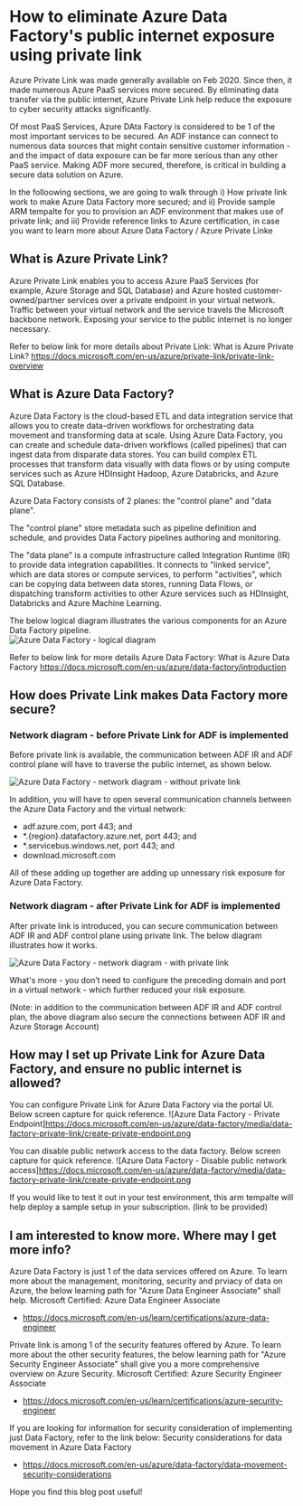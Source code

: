 # How to eliminate Azure Data Factory's public internet exposure using private link

Azure Private Link was made generally available on Feb 2020.  Since then, it made numerous Azure PaaS services more secured.  By eliminating data transfer via the public internet, Azure Private Link help reduce the exposure to cyber security attacks significantly.

Of most PaaS Services, Azure DAta Factory is considered to be 1 of the most important services to be secured. An ADF instance can connect to numerous data sources that might contain sensitive customer information - and the impact of data exposure can be far more serious than any other PaaS service.  Making ADF more secured, therefore, is critical in building a secure data solution on Azure.

In the folloowing sections, we are going to walk through
i) How private link work to make Azure Data Factory more secured; and
ii) Provide sample ARM tempalte for you to provision an ADF environment that makes use of private link; and
iii) Provide reference links to Azure certification, in case you want to learn more about Azure Data Factory / Azure Private Linke

## What is Azure Private Link?
Azure Private Link enables you to access Azure PaaS Services (for example, Azure Storage and SQL Database) and Azure hosted customer-owned/partner services over a private endpoint in your virtual network.
Traffic between your virtual network and the service travels the Microsoft backbone network. Exposing your service to the public internet is no longer necessary.

Refer to below link for more details about Private Link:
 What is Azure Private Link?
 https://docs.microsoft.com/en-us/azure/private-link/private-link-overview


## What is Azure Data Factory?
Azure Data Factory is the cloud-based ETL and data integration service that allows you to create data-driven workflows for orchestrating data movement and transforming data at scale. Using Azure Data Factory, you can create and schedule data-driven workflows (called pipelines) that can ingest data from disparate data stores. You can build complex ETL processes that transform data visually with data flows or by using compute services such as Azure HDInsight Hadoop, Azure Databricks, and Azure SQL Database.

Azure Data Factory consists of 2 planes: the "control plane" and "data plane".

The "control plane" store metadata such as pipeline definition and schedule, and provides Data Factory pipelines authoring and monitoring.  

The "data plane" is a compute infrastructure called Integration Runtime (IR) to provide data integration capabilities.   It connects to "linked service", which are data stores or compute services, to perform "activities", which can be copying data between data stores, running Data Flows, or dispatching transform activities to other Azure services such as HDInsight, Databricks and Azure Machine Learning. 

The below logical diagram illustrates the various components for an Azure Data Factory pipeline.  
![Azure Data Factory - logical diagram](https://github.com/caryeun/adfpl/blob/main/media/ADF_Overview.png)

Refer to below link for more details Azure Data Factory:
 What is Azure Data Factory
 https://docs.microsoft.com/en-us/azure/data-factory/introduction


## How does Private Link makes Data Factory more secure?

### Network diagram - before Private Link for ADF is implemented
Before private link is available, the communication between ADF IR and ADF control plane will have to traverse the public internet, as shown below.

![Azure Data Factory - network diagram - without private link](https://github.com/caryeun/adfpl/blob/main/media/ADF_BeforePrivateLink.png)

In addition, you will have to open several communication channels between the Azure Data Factory and the virtual network:
- adf.azure.com, port 443; and
- \*.{region}.datafactory.azure.net, port 443; and
- \*.servicebus.windows.net, port 443; and
- download.microsoft.com

All of these adding up together are adding up unnessary risk exposure for Azure Data Factory.

### Network diagram - after  Private Link for ADF is implemented
After private link is introduced, you can secure communication between ADF IR and ADF control plane using private link.  The below diagram illustrates how it works.  

![Azure Data Factory - network diagram - with private link](https://github.com/caryeun/adfpl/blob/main/media/ADF_PostPrivateLink.png)

What's more - you don’t need to configure the preceding domain and port in a virtual network - which further reduced your risk exposure.

(Note: in addition to the communication between ADF IR and ADF control plan, the above diagram also secure the connections between ADF IR and Azure Storage Account)


## How may I set up Private Link for Azure Data Factory, and ensure no public internet is allowed?

You can configure Private Link for Azure Data Factory via the portal UI.  Below screen capture for quick reference. 
![Azure Data Factory - Private Endpoint]https://docs.microsoft.com/en-us/azure/data-factory/media/data-factory-private-link/create-private-endpoint.png

You can disable public network access to the data factory.  Below screen capture for quick reference.
![Azure Data Factory - Disable public network access]https://docs.microsoft.com/en-us/azure/data-factory/media/data-factory-private-link/create-private-endpoint.png


If you would like to test it out in your test environment, this arm tempalte will help deploy a sample setup in your subscription. (link to be provided)


## I am interested to know more.  Where may I get more info?

Azure Data Factory is just 1 of the data services offered on Azure. To learn more about the management, monitoring, security and prviacy of data on Azure, the below learning path for "Azure Data Engineer Associate" shall help.
 Microsoft Certified: Azure Data Engineer Associate
 - https://docs.microsoft.com/en-us/learn/certifications/azure-data-engineer

Private link is among 1 of the security features offered by Azure.  To learn more about the other security features, the below learning path for "Azure Security Engineer Associate" shall give you a more comprehensive overview on Azure Security. 
 Microsoft Certified: Azure Security Engineer Associate
 - https://docs.microsoft.com/en-us/learn/certifications/azure-security-engineer
 
If you are looking for information for security consideration of implementing just Data Factory, refer to the link below:
 Security considerations for data movement in Azure Data Factory
 - https://docs.microsoft.com/en-us/azure/data-factory/data-movement-security-considerations
 
Hope you find this blog post useful!


